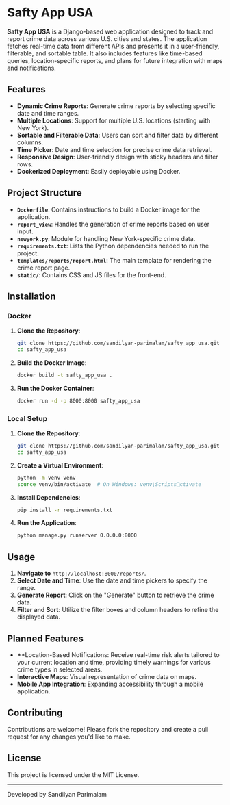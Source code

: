 
# Safty App USA

**Safty App USA** is a Django-based web application designed to track and report crime data across various U.S. cities and states. The application fetches real-time data from different APIs and presents it in a user-friendly, filterable, and sortable table. It also includes features like time-based queries, location-specific reports, and plans for future integration with maps and notifications.

## Features

- **Dynamic Crime Reports**: Generate crime reports by selecting specific date and time ranges.
- **Multiple Locations**: Support for multiple U.S. locations (starting with New York).
- **Sortable and Filterable Data**: Users can sort and filter data by different columns.
- **Time Picker**: Date and time selection for precise crime data retrieval.
- **Responsive Design**: User-friendly design with sticky headers and filter rows.
- **Dockerized Deployment**: Easily deployable using Docker.

## Project Structure

- **`Dockerfile`**: Contains instructions to build a Docker image for the application.
- **`report_view`**: Handles the generation of crime reports based on user input.
- **`newyork.py`**: Module for handling New York-specific crime data.
- **`requirements.txt`**: Lists the Python dependencies needed to run the project.
- **`templates/reports/report.html`**: The main template for rendering the crime report page.
- **`static/`**: Contains CSS and JS files for the front-end.

## Installation

### Docker

1. **Clone the Repository**:
   ```bash
   git clone https://github.com/sandilyan-parimalam/safty_app_usa.git
   cd safty_app_usa
   ```

2. **Build the Docker Image**:
   ```bash
   docker build -t safty_app_usa .
   ```

3. **Run the Docker Container**:
   ```bash
   docker run -d -p 8000:8000 safty_app_usa
   ```

### Local Setup

1. **Clone the Repository**:
   ```bash
   git clone https://github.com/sandilyan-parimalam/safty_app_usa.git
   cd safty_app_usa
   ```

2. **Create a Virtual Environment**:
   ```bash
   python -m venv venv
   source venv/bin/activate  # On Windows: venv\Scriptsctivate
   ```

3. **Install Dependencies**:
   ```bash
   pip install -r requirements.txt
   ```

4. **Run the Application**:
   ```bash
   python manage.py runserver 0.0.0.0:8000
   ```

## Usage

1. **Navigate to** `http://localhost:8000/reports/`.
2. **Select Date and Time**: Use the date and time pickers to specify the range.
3. **Generate Report**: Click on the "Generate" button to retrieve the crime data.
4. **Filter and Sort**: Utilize the filter boxes and column headers to refine the displayed data.

## Planned Features

- **Location-Based Notifications: Receive real-time risk alerts tailored to your current location and time, providing timely warnings for various crime types in selected areas.
- **Interactive Maps**: Visual representation of crime data on maps.
- **Mobile App Integration**: Expanding accessibility through a mobile application.

## Contributing

Contributions are welcome! Please fork the repository and create a pull request for any changes you'd like to make.

## License

This project is licensed under the MIT License.

---

Developed by Sandilyan Parimalam
